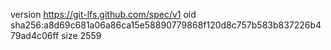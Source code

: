 version https://git-lfs.github.com/spec/v1
oid sha256:a8d69c681a06a86ca15e58890779868f120d8c757b583b837226b479ad4c06ff
size 2559
